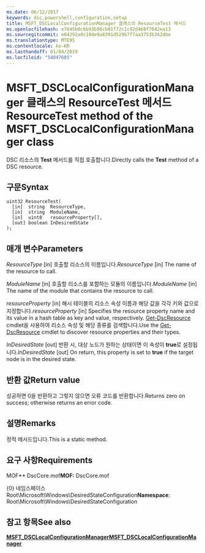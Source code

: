 ```yaml
---
ms.date: 06/12/2017
keywords: dsc,powershell,configuration,setup
title: MSFT_DSCLocalConfigurationManager 클래스의 ResourceTest 메서드
ms.openlocfilehash: e7645b0c6b93b96cb01f72c1c92d468f7642ea13
ms.sourcegitcommit: e04292a9c10de9a8391d529b7f7aa3753b362dbe
ms.translationtype: MTE95
ms.contentlocale: ko-KR
ms.lasthandoff: 01/04/2019
ms.locfileid: "54047685"
---
```

# <a name="resourcetest-method-of-the-msftdsclocalconfigurationmanager-class"></a><span data-ttu-id="ac4cd-103">MSFT_DSCLocalConfigurationManager 클래스의 ResourceTest 메서드</span><span class="sxs-lookup"><span data-stu-id="ac4cd-103">ResourceTest method of the MSFT_DSCLocalConfigurationManager class</span></span>

<span data-ttu-id="ac4cd-104">DSC 리소스의 **Test** 메서드를 직접 호출합니다.</span><span class="sxs-lookup"><span data-stu-id="ac4cd-104">Directly calls the **Test** method of a DSC resource.</span></span>

## <a name="syntax"></a><span data-ttu-id="ac4cd-105">구문</span><span class="sxs-lookup"><span data-stu-id="ac4cd-105">Syntax</span></span>

```mof
uint32 ResourceTest(
  [in]  string  ResourceType,
  [in]  string  ModuleName,
  [in]  uint8   resourceProperty[],
  [out] boolean InDesiredState
);
```

## <a name="parameters"></a><span data-ttu-id="ac4cd-106">매개 변수</span><span class="sxs-lookup"><span data-stu-id="ac4cd-106">Parameters</span></span>

<span data-ttu-id="ac4cd-107">*ResourceType* \[in\] 호출할 리소스의 이름입니다.</span><span class="sxs-lookup"><span data-stu-id="ac4cd-107">*ResourceType* \[in\] The name of the resource to call.</span></span>

<span data-ttu-id="ac4cd-108">*ModuleName* \[in\] 호출할 리소스를 포함하는 모듈의 이름입니다.</span><span class="sxs-lookup"><span data-stu-id="ac4cd-108">*ModuleName* \[in\] The name of the module that contains the resource to call.</span></span>

<span data-ttu-id="ac4cd-109">*resourceProperty* \[in\] 해시 테이블의 리소스 속성 이름과 해당 값을 각각 키와 값으로 지정합니다.</span><span class="sxs-lookup"><span data-stu-id="ac4cd-109">*resourceProperty* \[in\] Specifies the resource property name and its value in a hash table as key and value, respectively.</span></span> <span data-ttu-id="ac4cd-110">[Get-DscResource](/powershell/module/PSDesiredStateConfiguration/Get-DscResource) cmdlet을 사용하여 리소스 속성 및 해당 종류를 검색합니다.</span><span class="sxs-lookup"><span data-stu-id="ac4cd-110">Use the [Get-DscResource](/powershell/module/PSDesiredStateConfiguration/Get-DscResource) cmdlet to discover resource properties and their types.</span></span>

<span data-ttu-id="ac4cd-111">*InDesiredState* \[out\] 반환 시, 대상 노드가 원하는 상태이면 이 속성이 **true**로 설정됩니다.</span><span class="sxs-lookup"><span data-stu-id="ac4cd-111">*InDesiredState* \[out\] On return, this property is set to **true** if the target node is in the desired state.</span></span>

## <a name="return-value"></a><span data-ttu-id="ac4cd-112">반환 값</span><span class="sxs-lookup"><span data-stu-id="ac4cd-112">Return value</span></span>

<span data-ttu-id="ac4cd-113">성공하면 0을 반환하고 그렇지 않으면 오류 코드를 반환합니다.</span><span class="sxs-lookup"><span data-stu-id="ac4cd-113">Returns zero on success; otherwise returns an error code.</span></span>

## <a name="remarks"></a><span data-ttu-id="ac4cd-114">설명</span><span class="sxs-lookup"><span data-stu-id="ac4cd-114">Remarks</span></span>

<span data-ttu-id="ac4cd-115">정적 메서드입니다.</span><span class="sxs-lookup"><span data-stu-id="ac4cd-115">This is a static method.</span></span>

## <a name="requirements"></a><span data-ttu-id="ac4cd-116">요구 사항</span><span class="sxs-lookup"><span data-stu-id="ac4cd-116">Requirements</span></span>

<span data-ttu-id="ac4cd-117">MOF\*\* DscCore.mof</span><span class="sxs-lookup"><span data-stu-id="ac4cd-117">**MOF:** DscCore.mof</span></span>

<span data-ttu-id="ac4cd-118">{0} 네임스페이스 Root\Microsoft\Windows\DesiredStateConfiguration</span><span class="sxs-lookup"><span data-stu-id="ac4cd-118">**Namespace**: Root\Microsoft\Windows\DesiredStateConfiguration</span></span>

## <a name="see-also"></a><span data-ttu-id="ac4cd-119">참고 항목</span><span class="sxs-lookup"><span data-stu-id="ac4cd-119">See also</span></span>

[<span data-ttu-id="ac4cd-120">**MSFT_DSCLocalConfigurationManager**</span><span class="sxs-lookup"><span data-stu-id="ac4cd-120">**MSFT_DSCLocalConfigurationManager**</span></span>](msft-dsclocalconfigurationmanager.md)